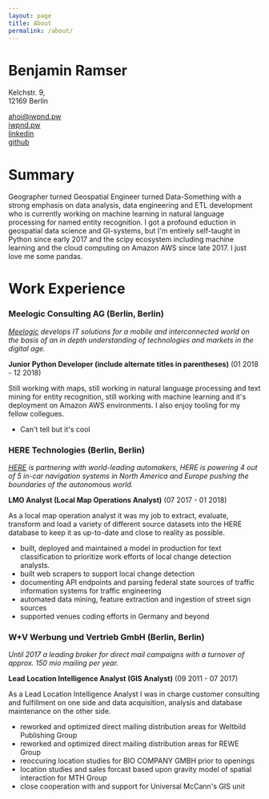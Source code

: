 ```yaml
---
layout: page
title: About
permalink: /about/
---
```


# Benjamin Ramser
Kelchstr. 9,  
12169 Berlin  

[ahoi@iwpnd.pw](mailto:ahoi@iwpnd.pw)  
[iwpnd.pw](https://iwpnd.pw)  
[linkedin](https://www.linkedin.com/in/benjamin-ramser/)  
[github](https://github.com/iwpnd)

# Summary

Geographer turned Geospatial Engineer turned Data-Something with a strong emphasis on data analysis, data engineering and ETL development who is currently working on machine learning in natural language processing for named entity recognition. I got a profound eduction in geospatial data science and GI-systems, but I'm entirely self-taught in Python since early 2017 and the scipy ecosystem including machine learning and the cloud computing on Amazon AWS since late 2017. I just love me some pandas.

# Work Experience

### Meelogic Consulting AG (Berlin, Berlin)
*[Meelogic](https://meelogic.com) develops IT solutions for a mobile and interconnected world on the basis of an in depth understanding of technologies and markets in the digital age.*

**Junior Python Developer (include alternate titles in parentheses)** (01 2018 - 12 2018)

Still working with maps, still working in natural language processing and text mining for entity recognition, still working with machine learning and it's deployment on Amazon AWS environments. I also enjoy tooling for my fellow collegues.

- Can't tell but it's cool

### HERE Technologies (Berlin, Berlin)
*[HERE](https://www.here.com/en) is partnering with world-leading automakers, HERE is powering 4 out of 5 in-car navigation systems in North America and Europe pushing the boundaries of the autonomous world.*

**LMO Analyst (Local Map Operations Analyst)** (07 2017 - 01 2018)

As a local map operation analyst it was my job to extract, evaluate, transform and load a variety of different source datasets into the HERE database to keep it as up-to-date and close to reality as possible.

- built, deployed and maintained a model in production for text classification to prioritize work efforts of local change detection analysts.
- built web scrapers to support local change detection
- documenting API endpoints and parsing federal state sources of traffic information systems for traffic engineering
- automated data mining, feature extraction and ingestion of street sign sources
- supported venues coding efforts in Germany and beyond

### W+V Werbung und Vertrieb GmbH (Berlin, Berlin)
*Until 2017 a leading broker for direct mail campaigns with a turnover of approx. 150 mio mailing per year.*

**Lead Location Intelligence Analyst (GIS Analyst)** (09 2011 - 07 2017)

As a Lead Location Intelligence Analyst I was in charge customer consulting and fulfillment on one side and data acquisition, analysis and database maintenance on the other side.

- reworked and optimized direct mailing distribution areas for Weltbild Publishing Group
- reworked and optimized direct mailing distribution areas for REWE Group
- reoccuring location studies for BIO COMPANY GMBH prior to openings
- location studies and sales forcast based upon gravity model of spatial interaction for MTH Group
- close cooperation with and support for Universal McCann's GIS unit